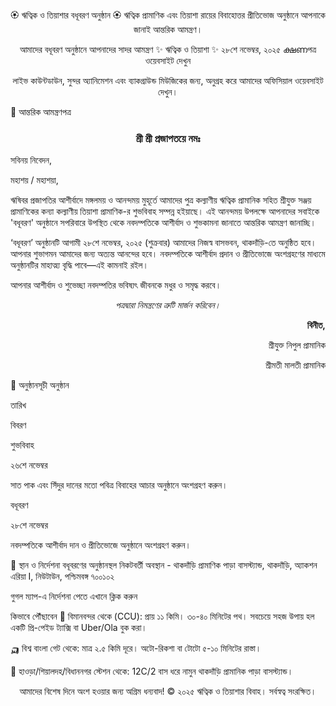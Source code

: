 <div align="center">

🏵️ ঋত্বিক ও তিয়াশার বধূবরণ অনুষ্ঠান 🏵️
ঋত্বিক প্রামাণিক এবং তিয়াশা রায়ের বিবাহোত্তর প্রীতিভোজ অনুষ্ঠানে আপনাকে জানাই আন্তরিক আমন্ত্রণ।

আমাদের বধূবরণ অনুষ্ঠানে আপনাদের সাদর আমন্ত্রণ
✨ ঋত্বিক ও তিয়াশা ✨
২৮শে নভেম্বর, ২০২৫
ക്ഷണপত্র ওয়েবসাইট দেখুন

লাইভ কাউন্টডাউন, সুন্দর অ্যানিমেশন এবং ব্যাকগ্রাউন্ড মিউজিকের জন্য, অনুগ্রহ করে আমাদের অফিসিয়াল ওয়েবসাইট দেখুন।

</div>

📜 আন্তরিক আমন্ত্রণপত্র
<div align="center">
<h3>শ্রী শ্রী প্রজাপতয়ে নমঃ</h3>
</div>

সবিনয় নিবেদন,

মহাশয় / মহাশয়া,

ঋষিবর প্রজাপতির আশীর্বাদে মঙ্গলময় ও আনন্দময় মুহূর্তে আমাদের পুত্র কল্যাণীয় ঋত্বিক প্রামানিক সহিত শ্রীযুক্ত সঞ্জয় প্রামাণিকের কন্যা কল্যাণীয় তিয়াশা প্রামাণিক-র শুভবিবাহ সম্পন্ন হইয়াছে। এই আনন্দময় উপলক্ষে আপনাদের সবাইকে 'বধূবরণ' অনুষ্ঠানে সপরিবারে উপস্থিত থেকে নবদম্পতিকে আশীর্বাদ ও শুভকামনা জানাতে আন্তরিক আমন্ত্রণ জানাচ্ছি।

‘বধূবরণ’ অনুষ্ঠানটি আগামী ২৮শে নভেম্বর, ২০২৫ (শুক্রবার) আমাদের নিজস্ব বাসভবন, থাকদাঁড়ি-তে অনুষ্ঠিত হবে। আপনার শুভাগমন আমাদের জন্য অত্যন্ত আনন্দের হবে। নবদম্পতিকে আশীর্বাদ প্রদান ও প্রীতিভোজে অংশগ্রহণের মাধ্যমে অনুষ্ঠানটির মাহাত্ম্য বৃদ্ধি পাবে—এই কামনাই রইল।

আপনার আশীর্বাদ ও শুভেচ্ছা নবদম্পতির ভবিষ্যৎ জীবনকে মধুর ও সমৃদ্ধ করবে।

<p align="center"><i>পত্রদ্বারা নিমন্ত্রণের ত্রুটি মার্জন করিবেন।</i></p>

<div align="right">
<p><b>বিনীত,</b>



শ্রীযুক্ত নিপুল প্রামানিক



শ্রীমতী মালতী প্রামানিক</p>
</div>

🎉 অনুষ্ঠানসূচী
অনুষ্ঠান

তারিখ

বিবরণ

শুভবিবাহ

২৬শে নভেম্বর

সাত পাক এবং সিঁদুর দানের মতো পবিত্র বিবাহের আচার অনুষ্ঠানে অংশগ্রহণ করুন।

বধূবরণ

২৮শে নভেম্বর

নবদম্পতিকে আশীর্বাদ দান ও প্রীতিভোজে অনুষ্ঠানে অংশগ্রহণ করুন।

📍 স্থান ও নির্দেশনা
বধূবরণের অনুষ্ঠানস্থল
নিকটবর্তী অবস্থান - থাকদাঁড়ি প্রামাণিক পাড়া বাসস্ট্যান্ড, থাকদাঁড়ি, অ্যাকশন এরিয়া I, নিউটাউন, পশ্চিমবঙ্গ ৭০০১০২

গুগল ম্যাপ-এ নির্দেশনা পেতে এখানে ক্লিক করুন

কিভাবে পৌঁছাবেন
🚗 বিমানবন্দর থেকে (CCU): প্রায় ১১ কিমি। ৩০-৪০ মিনিটের পথ। সবচেয়ে সহজ উপায় হল একটি প্রি-পেইড ট্যাক্সি বা Uber/Ola বুক করা।

🛺 বিশ্ব বাংলা গেট থেকে: মাত্র ২.৫ কিমি দূরে। অটো-রিকশা বা টোটো ৫-১০ মিনিটের রাস্তা।

🚌 হাওড়া/শিয়ালদহ/বিধাননগর স্টেশন থেকে: 12C/2 বাস ধরে নামুন থাকদাঁড়ি প্রামানিক পাড়া বাসস্ট্যান্ড।

<div align="center">

আমাদের বিশেষ দিনে অংশ হওয়ার জন্য অগ্রিম ধন্যবাদ!
© ২০২৫ ঋত্বিক ও তিয়াশার বিবাহ। সর্বস্বত্ব সংরক্ষিত।

</div>
